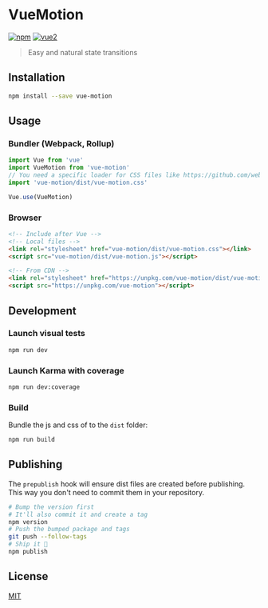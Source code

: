 # VueMotion

[![npm](https://img.shields.io/npm/v/vue-motion.svg)](https://www.npmjs.com/package/vue-motion) [![vue2](https://img.shields.io/badge/vue-2.x-brightgreen.svg)](https://vuejs.org/)

> Easy and natural state transitions

## Installation

```bash
npm install --save vue-motion
```

## Usage

### Bundler (Webpack, Rollup)

```js
import Vue from 'vue'
import VueMotion from 'vue-motion'
// You need a specific loader for CSS files like https://github.com/webpack/css-loader
import 'vue-motion/dist/vue-motion.css'

Vue.use(VueMotion)
```

### Browser

```html
<!-- Include after Vue -->
<!-- Local files -->
<link rel="stylesheet" href="vue-motion/dist/vue-motion.css"></link>
<script src="vue-motion/dist/vue-motion.js"></script>

<!-- From CDN -->
<link rel="stylesheet" href="https://unpkg.com/vue-motion/dist/vue-motion.css"></link>
<script src="https://unpkg.com/vue-motion"></script>
```

## Development

### Launch visual tests

```bash
npm run dev
```

### Launch Karma with coverage

```bash
npm run dev:coverage
```

### Build

Bundle the js and css of to the `dist` folder:

```bash
npm run build
```


## Publishing

The `prepublish` hook will ensure dist files are created before publishing. This
way you don't need to commit them in your repository.

```bash
# Bump the version first
# It'll also commit it and create a tag
npm version
# Push the bumped package and tags
git push --follow-tags
# Ship it 🚀
npm publish
```

## License

[MIT](http://opensource.org/licenses/MIT)
